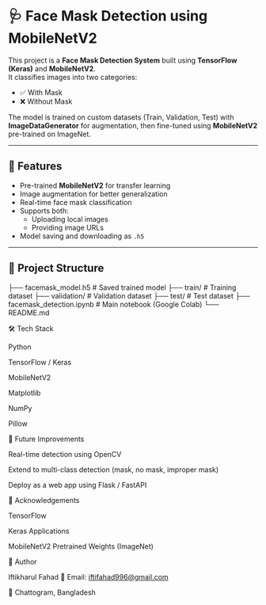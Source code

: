 # 🩺 Face Mask Detection using MobileNetV2

This project is a **Face Mask Detection System** built using **TensorFlow (Keras)** and **MobileNetV2**.  
It classifies images into two categories:

- ✅ With Mask  
- ❌ Without Mask  

The model is trained on custom datasets (Train, Validation, Test) with **ImageDataGenerator** for augmentation, then fine-tuned using **MobileNetV2** pre-trained on ImageNet.

---

## 🚀 Features
- Pre-trained **MobileNetV2** for transfer learning
- Image augmentation for better generalization
- Real-time face mask classification
- Supports both:
  - Uploading local images
  - Providing image URLs
- Model saving and downloading as `.h5`

---

## 📂 Project Structure
├── facemask_model.h5 # Saved trained model
├── train/ # Training dataset
├── validation/ # Validation dataset
├── test/ # Test dataset
├── facemask_detection.ipynb # Main notebook (Google Colab)
└── README.md

🛠️ Tech Stack

Python

TensorFlow / Keras

MobileNetV2

Matplotlib

NumPy

Pillow

📌 Future Improvements

Real-time detection using OpenCV

Extend to multi-class detection (mask, no mask, improper mask)

Deploy as a web app using Flask / FastAPI

🙌 Acknowledgements

TensorFlow

Keras Applications

MobileNetV2 Pretrained Weights (ImageNet)

👤 Author

Iftikharul Fahad
📧 Email: iftifahad996@gmail.com

📍 Chattogram, Bangladesh
